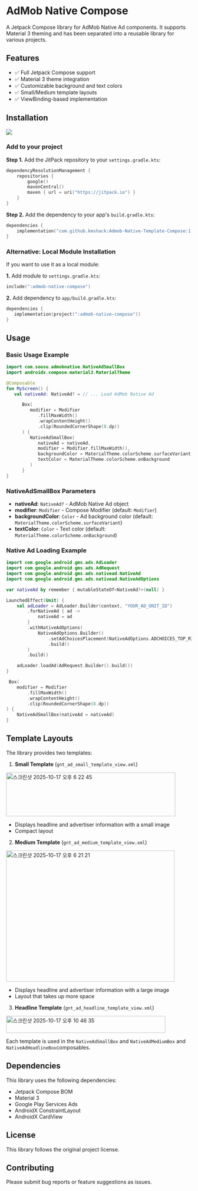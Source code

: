 # AdMob Native Compose

A Jetpack Compose library for AdMob Native Ad components. It supports Material 3 theming and has been separated into a reusable library for various projects.

## Features

- ✅ Full Jetpack Compose support
- ✅ Material 3 theme integration
- ✅ Customizable background and text colors
- ✅ Small/Medium template layouts
- ✅ ViewBinding-based implementation

## Installation

[![](https://jitpack.io/v/kmshack/Admob-Native-Template-Compose.svg)](https://jitpack.io/#kmshack/Admob-Native-Template-Compose)

### Add to your project

**Step 1.** Add the JitPack repository to your `settings.gradle.kts`:

```kotlin
dependencyResolutionManagement {
    repositories {
        google()
        mavenCentral()
        maven { url = uri("https://jitpack.io") }
    }
}
```

**Step 2.** Add the dependency to your app's `build.gradle.kts`:

```kotlin
dependencies {
    implementation("com.github.kmshack:Admob-Native-Template-Compose:1.0.2")
}
```

### Alternative: Local Module Installation

If you want to use it as a local module:

**1.** Add module to `settings.gradle.kts`:

```kotlin
include(":admob-native-compose")
```

**2.** Add dependency to `app/build.gradle.kts`:

```kotlin
dependencies {
   implementation(project(":admob-native-compose"))
}
```

## Usage

### Basic Usage Example

```kotlin
import com.soosu.admobnative.NativeAdSmallBox
import androidx.compose.material3.MaterialTheme

@Composable
fun MyScreen() {
   val nativeAd: NativeAd? = // ... Load AdMob Native Ad

      Box(
         modifier = Modifier
            .fillMaxWidth()
            .wrapContentHeight()
            .clip(RoundedCornerShape(8.dp))
      ) {
         NativeAdSmallBox(
            nativeAd = nativeAd,
            modifier = Modifier.fillMaxWidth(),
            backgroundColor = MaterialTheme.colorScheme.surfaceVariant,
            textColor = MaterialTheme.colorScheme.onBackground
         )
      }
}
```

### NativeAdSmallBox Parameters

- **nativeAd**: `NativeAd?` - AdMob Native Ad object
- **modifier**: `Modifier` - Compose Modifier (default: `Modifier`)
- **backgroundColor**: `Color` - Ad background color (default: `MaterialTheme.colorScheme.surfaceVariant`)
- **textColor**: `Color` - Text color (default: `MaterialTheme.colorScheme.onBackground`)

### Native Ad Loading Example

```kotlin
import com.google.android.gms.ads.AdLoader
import com.google.android.gms.ads.AdRequest
import com.google.android.gms.ads.nativead.NativeAd
import com.google.android.gms.ads.nativead.NativeAdOptions

var nativeAd by remember { mutableStateOf<NativeAd?>(null) }

LaunchedEffect(Unit) {
    val adLoader = AdLoader.Builder(context, "YOUR_AD_UNIT_ID")
        .forNativeAd { ad ->
            nativeAd = ad
        }
        .withNativeAdOptions(
            NativeAdOptions.Builder()
                .setAdChoicesPlacement(NativeAdOptions.ADCHOICES_TOP_RIGHT)
                .build()
        )
        .build()

    adLoader.loadAd(AdRequest.Builder().build())
}

 Box(
    modifier = Modifier
        .fillMaxWidth()
        .wrapContentHeight()
        .clip(RoundedCornerShape(8.dp))
) {
    NativeAdSmallBox(nativeAd = nativeAd)
}

```

## Template Layouts

The library provides two templates:

1. **Small Template** (`gnt_ad_small_template_view.xml`)
<img width="459" height="119" alt="스크린샷 2025-10-17 오후 6 22 45" src="https://github.com/user-attachments/assets/9e8aa35f-73f5-4a48-847b-907b7b426e5b" />

   - Displays headline and advertiser information with a small image
   - Compact layout


2. **Medium Template** (`gnt_ad_medium_template_view.xml`)
<img width="457" height="356" alt="스크린샷 2025-10-17 오후 6 21 21" src="https://github.com/user-attachments/assets/df541d69-5c7b-4f2d-b1b8-12d82052fb5d" />
   
   - Displays headline and advertiser information with a large image
   - Layout that takes up more space

3. **Headline Template** (`gnt_ad_headline_template_view.xml`)
<img width="432" height="46" alt="스크린샷 2025-10-17 오후 10 46 35" src="https://github.com/user-attachments/assets/daf1f09b-a2b3-41e3-bfdf-1463b6e256bc" />


   
Each template is used in the `NativeAdSmallBox` and `NativeAdMediumBox` and `NativeAdHeadlineBox`composables.

## Dependencies

This library uses the following dependencies:

- Jetpack Compose BOM
- Material 3
- Google Play Services Ads
- AndroidX ConstraintLayout
- AndroidX CardView

## License

This library follows the original project license.

## Contributing

Please submit bug reports or feature suggestions as issues.
